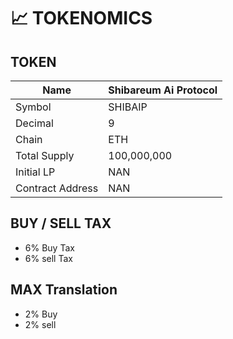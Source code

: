 # 📈 TOKENOMICS

## TOKEN



| Name             | Shibareum Ai Protocol |
| ---------------- | --------------------- |
| Symbol           | SHIBAIP               |
| Decimal          | 9                     |
| Chain            | ETH                   |
| Total Supply     | 100,000,000           |
| Initial LP       | NAN                   |
| Contract Address | NAN                   |



## BUY / SELL TAX

* 6% Buy Tax
* 6% sell Tax

## MAX Translation

* 2% Buy
* 2% sell



